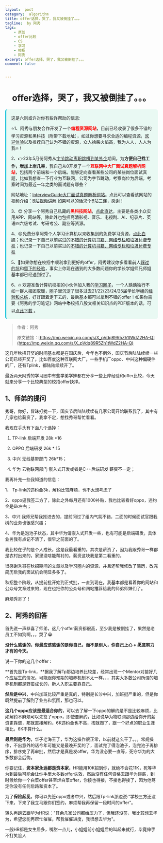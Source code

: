 ```yaml
---
layout:  post
category:  algorithm
title: offer选择，哭了，我又被倒挂了。。。
tagline:  by 阿秀
tags:
    - 原创
    - offer比较
    - CS
    - 学习
    - 校招
    - 阿秀
excerpt: offer选择，哭了，我又被倒挂了。。。
comment: false


---
```




<h1 align="center">offer选择，哭了，我又被倒挂了。。。</h1>

<div style="border-color: #24C6DC;
            background-color: #e9f9f3;         
            margin: 1rem 0;
        padding: .25rem 1rem;
        border-left-width: .3rem;
        border-left-style: solid;
        border-radius: .5rem;
        color: inherit;">
  <p>这是六则或许对你有些许帮助的信息:</p>
<p>⭐️1、阿秀与朋友合作开发了一个<span style="font-weight:bold;color:red">编程资源网站</span>，目前已经收录了很多不错的学习资源和黑科技（附带下载地址），如过你想要寻求合适的编程资源，<a href="https://tools.interviewguide.cn/home" style="text-decoration: underline" target="_blank">欢迎体验</a>以及推荐自己认为不错的资源，众人拾柴火焰高，我为人人，人人为我🔥！</p>  <p>2、👉23年5月份阿秀从<a style="text-decoration: underline" href="https://mp.weixin.qq.com/s?__biz=Mzk0ODU4MzEzMw==&mid=2247512170&idx=1&sn=c4a04a383d2dfdece676b75f17224e78" target="_blank">字节跳动离职跳槽到某外企</a>期间，为<span style="font-weight:bold">方便自己找工作，增加上岸几率</span>，我自己从0开发了一个<span style="font-weight:bold;color:red">互联网中大厂面试真题解析网站</span>，包括两个前端和一个后端。能够定向查看某些公司的某些岗位面试真题，比如我想查一下行业为互联网，公司为字节跳动，考察岗位为后端，考察时间为最近一年之类的面试题有哪些？
<div align="center">
</div>网站地址：<a style="text-decoration: underline" href="https://top.interviewguide.cn/" target="_blank">InterviewGuide大厂面试真题解析网站</a>。点此可以查看该网站的视频介绍：<a style="text-decoration: underline" href="https://www.bilibili.com/video/BV1f94y1C7BL" target="_blank">B站视频讲解</a>   如果可以的话求个B站三连，感谢！
    </p>3、😊
    分享一个阿秀自己私藏的<span style="font-weight:bold;color:red">黑科技网站</span>，<a style="text-decoration: underline" href="https://hkjtz.cn/" target="_blank">点此直达</a>，主要是各类小众实用APP、网站等，除此外也包括高清影视、音乐、电视剧、AI、纪录片、英语四六级考试、考研考公、副业等资源。
  </p>
  <p>4、😍免费分享阿秀个人学习计算机以来收集到的免费学习资源，<a style="text-decoration: underline" href="/notes/07-resources/01-free/01-introduce.html" target="_blank">点此白嫖</a>；也记录一下自己以前买过的<a style="text-decoration: underline" href="/notes/07-resources/02-precious.html" target="_blank">不错的计算机书籍、网络专栏和垃圾付费专栏</a>；也记录一下自己以前买过的<a style="text-decoration: underline" href="/notes/07-resources/02-precious.html" target="_blank">不错的计算机书籍、网络专栏和垃圾付费专栏</a>
  </p>
  <p>5、🚀如果你想在校招中顺利拿到更好的offer，阿秀建议你多看看前人<a style="text-decoration: underline" href="https://www.yuque.com/tuobaaxiu/httmmc/npg1k81zeq4wfpyz" target="_blank">踩过的坑</a>和<a style="text-decoration: underline"  target="_blank" href="https://www.yuque.com/tuobaaxiu/httmmc/gge9ppd0mbu2d3dp">留下的经验</a>，事实上你现在遇到的大多数问题你的学长学姐师兄师姐基本都已经遇到过了。
  </p>
  <p>6、🔥 欢迎准备计算机校招的小伙伴加入我的<a  style="text-decoration: underline" href="https://www.yuque.com/tuobaaxiu/httmmc/xg0otqvc17wfx4u9" target="_blank">学习圈子</a>，一个人踽踽独行不如一群人报团取暖，圈子里沉淀了很多过去21/22/23/24/25届学长学姐的<a  style="text-decoration: underline" href="https://www.yuque.com/tuobaaxiu/httmmc/gge9ppd0mbu2d3dp" target="_blank">经验和总结</a>，好好跟着走下去的，最后基本都可以拿到不错的offer！</a>如果你需要《阿秀的学习笔记》网站中📚︎校招八股文相关知识点的PDF版本的话，可以<a style="text-decoration: underline" href="https://www.yuque.com/tuobaaxiu/httmmc/qs0yn66apvkzw0ps" target="_blank">点此下载</a> 。</p>   </div>


> 作者：阿秀
>
> 原文链接：[https://mp.weixin.qq.com/s/X_pVdq89R5Zh1tWdZ2HA-Q](https://mp.weixin.qq.com/s/X_pVdq89R5Zh1tWdZ2HA-Q)







这几年秋招开奖的时间基本都是在国庆后，今年也不例外，国庆节后陆陆续续一些公司已经开奖了，比如百度这种互联网大厂，一些手机厂oppo、中兴这种偏硬件的厂，还有Tplink，都陆陆续续开了。

最近两天阿秀的学习圈中有些学弟学妹都在分享一些上岸经验和offer比较，今天就来分享一个比较典型的校招offer抉择。



## 1、师弟的提问

秀哥，你好，冒昧打扰一下，国庆节后陆陆续续有几家公司开始联系我了，其中有几家也给薪资了，我拿不定，想找秀哥帮忙看看。

我现在手头有下面几个选择：

1. TP-link 后端开发 28k *16 

2. OPPO 后端研发 26k * 15

3. 中兴  无线基带部门 26k*15；

4. 华为 云物联网部门 嵌入式开发或者是C++后端研发 薪资不一定；

   

我再补充一些我知道的信息：

1、 Tp-link的违约金3k，解约比较麻烦，也不太想考虑了

2、oppo逼我签二方了，除此之外每月还有1000补贴，我也比较看好oppo，违约金是6k左右；

3、中兴 我师兄帮我推进去的，提前问过了组内气氛不错，二面的时候面试官跟我树的业务也很感兴趣；

4、华为是泡池子状态，其中华为偏嵌入式开发一些，也有可能是后端研发，具体业务我有点记不清了，很早之前面的了。

我比较在乎的是个人成长，这是我最看重的，其次是薪资了，因为我跟秀哥一样都是农村出来的，家里没啥能帮衬的，薪资这块我是第二看重的。

很感谢秀哥在秋招期间的文章以及学习圈内的资源，并且还帮我修改了简历，改完简历后我的面试机会明显多多了。

秋招整个阶段，从提前批开始到正式批，一直到现在，我基本都是看着你的网站和公众号文章过来的，现在也把你的公众号和网站推荐给我的师弟师妹们了。

麻烦秀哥了！

## 2、阿秀的回答

首先说一声恭喜了师弟，这几个offer薪资都很高，至少我是被倒挂了，果然是老员工不如狗啊，，，哭了😭

**没什么感谢的，你最应该感谢的是你自己，而不是别人，你自己上心  + 愿意努力才有的今天。**

说一下你的这几个offer：

**首先是Tp-link，**据我了解Tp那边培养比较差，经常出现一个Mentor对接好几个应届生的情况，可能跟你预期的培养机制不太一样，，，其实大多数公司所谓的培养机制都是野蛮成长的，新人入职主要靠自己。

**然后是中兴**，中兴加班比较严重是真的，特别是长沙中兴，加班挺严重的，但是你既然提前了解到了业务和氛围，那也可以。

**这几个oppo应该是最适合你的**，可以去了解一下oppo的解约是不是比较麻烦，比如解约不麻烦可以先签了oppo，即使要解约，比如说华为物联网那边给你开的薪资更靠谱，那就直接解约，6K违约金也不高，掏就掏了，跟一个好点的职业生涯相比，6K不算什么。

**最后则是华为**，华子老海王了，华为这操作很正常，以前就这么干了。。。常规操作，不出意外的话今年可能又是最晚开奖的了，面试完了得泡池子，泡完池子再排序，排序完了再审批，然后才是真是发offer，华为没必要一直等，死守华为的大多数都会后悔。

你要记住，**资本家永远都是资本家**，HR能用10K招到你，就绝不会花11K，死等华为到最后可能会让你手里大多数offer失效，然后没有任何资格去跟华为谈薪，到时候给你一个白菜offer甚至烂白菜offer，你接也得接，不接也得接了，因为他笃定你没有任何后路和资本了。

为了**保险起见**，你可以先签oppo或者中兴，然后跟Tp-link那边说:"学校三方还没下来，下来了我立马跟你们签约，麻烦帮我再保留一段时间的offer"。

转头再跑去跟华为HR说："其余几家公司都给压力了，但我还没签，我比较想去华为，希望您能再帮忙催催，帮我催催进度，我很想去华为"。

一般HR都是女生居多，嘴甜一点儿，小姐姐前小姐姐后的叫起来就行，毕竟伸手不打笑脸人
